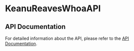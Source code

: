 # KeanuReavesWhoaAPI

## API Documentation

For detailed information about the API, please refer to the [API Documentation](https://web.postman.co/workspace/291207d5-1073-4eda-b783-3fd9231b4116/documentation/36297486-1a9fea5f-d152-4992-8a8a-a0553cf8fd28).
